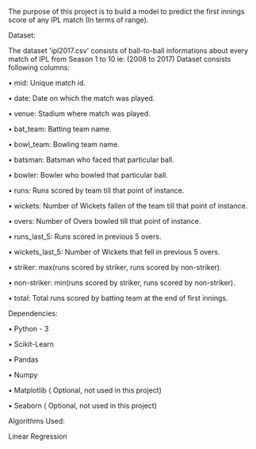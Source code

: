 The purpose of this project is to build a model to predict the first innings score of any IPL match (In terms of range).

Dataset:

The dataset 'ipl2017.csv' consists of ball-to-ball informations about every match of IPL from Season 1 to 10 ie: (2008 to 2017)
Dataset consists following columns:

• mid: Unique match id.

• date: Date on which the match was played.

• venue: Stadium where match was played.

• bat_team: Batting team name.

• bowl_team: Bowling team name.

• batsman: Batsman who faced that particular ball.

• bowler: Bowler who bowled that particular ball.

• runs: Runs scored by team till that point of instance.

• wickets: Number of Wickets fallen of the team till that point of instance.

• overs: Number of Overs bowled till that point of instance.

• runs_last_5: Runs scored in previous 5 overs.

• wickets_last_5: Number of Wickets that fell in previous 5 overs.

• striker: max(runs scored by striker, runs scored by non-striker).

• non-striker: min(runs scored by striker, runs scored by non-striker).

• total: Total runs scored by batting team at the end of first innings.

Dependencies:

• Python - 3

• Scikit-Learn 

• Pandas

• Numpy

• Matplotlib ( Optional, not used in this project)

• Seaborn ( Optional, not used in this project)

Algorithms Used:

Linear Regression
